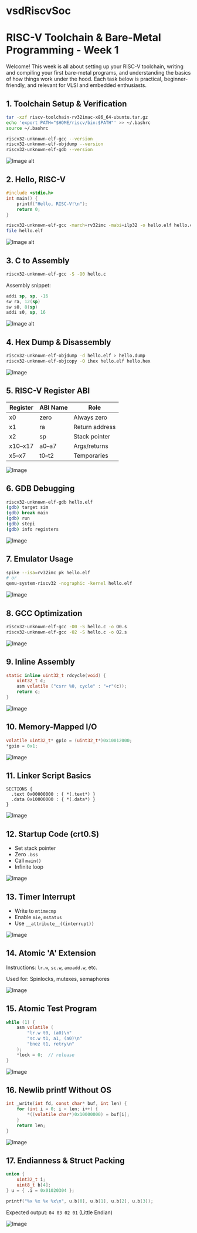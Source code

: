 # vsdRiscvSoc

# RISC-V Toolchain & Bare-Metal Programming - Week 1

Welcome! This week is all about setting up your RISC-V toolchain, writing and compiling your first bare-metal programs, and understanding the basics of how things work under the hood. Each task below is practical, beginner-friendly, and relevant for VLSI and embedded enthusiasts. 

## 1. Toolchain Setup & Verification

```bash
tar -xzf riscv-toolchain-rv32imac-x86_64-ubuntu.tar.gz
echo 'export PATH="$HOME/riscv/bin:$PATH"' >> ~/.bashrc
source ~/.bashrc

riscv32-unknown-elf-gcc --version
riscv32-unknown-elf-objdump --version
riscv32-unknown-elf-gdb --version
```

![Image alt](https://github.com/Aryan2632/vsdRiscvSoc/blob/a332855ba537f0872d583cadbea23018801c4264/Images/image8.jpg)

## 2. Hello, RISC-V

```c
#include <stdio.h>
int main() {
    printf("Hello, RISC-V!\n");
    return 0;
}
```

```bash
riscv32-unknown-elf-gcc -march=rv32imc -mabi=ilp32 -o hello.elf hello.c
file hello.elf
```

![Image alt](https://github.com/Aryan2632/vsdRiscvSoc/blob/5baa72d367e8fc7867f5467adcdee7b1ad266105/Images/image4.jpg)

## 3. C to Assembly

```bash
riscv32-unknown-elf-gcc -S -O0 hello.c
```

Assembly snippet:
```asm
addi sp, sp, -16
sw ra, 12(sp)
sw s0, 8(sp)
addi s0, sp, 16
```

![Image alt](https://github.com/Aryan2632/vsdRiscvSoc/blob/9d9a8c075dc31eea662c7c5551f0f8b703bbc285/Images/image1.jpg)

## 4. Hex Dump & Disassembly

```bash
riscv32-unknown-elf-objdump -d hello.elf > hello.dump
riscv32-unknown-elf-objcopy -O ihex hello.elf hello.hex
```

![Image](assets/image12.jpg)

## 5. RISC-V Register ABI

| Register | ABI Name | Role          |
|----------|----------|---------------|
| x0       | zero     | Always zero   |
| x1       | ra       | Return address|
| x2       | sp       | Stack pointer |
| x10–x17  | a0–a7    | Args/returns  |
| x5–x7    | t0–t2    | Temporaries   |

![Image](assets/image13.jpg)

## 6. GDB Debugging

```bash
riscv32-unknown-elf-gdb hello.elf
(gdb) target sim
(gdb) break main
(gdb) run
(gdb) stepi
(gdb) info registers
```

![Image](assets/image14.png)

## 7. Emulator Usage

```bash
spike --isa=rv32imc pk hello.elf
# or
qemu-system-riscv32 -nographic -kernel hello.elf
```

![Image](assets/image15.jpg)

## 8. GCC Optimization

```bash
riscv32-unknown-elf-gcc -O0 -S hello.c -o O0.s
riscv32-unknown-elf-gcc -O2 -S hello.c -o O2.s
```

![Image](assets/image16.jpg)

## 9. Inline Assembly

```c
static inline uint32_t rdcycle(void) {
    uint32_t c;
    asm volatile ("csrr %0, cycle" : "=r"(c));
    return c;
}
```

![Image](assets/image17.jpg)

## 10. Memory-Mapped I/O

```c
volatile uint32_t* gpio = (uint32_t*)0x10012000;
*gpio = 0x1;
```

![Image](assets/image18.jpg)

## 11. Linker Script Basics

```ld
SECTIONS {
  .text 0x00000000 : { *(.text*) }
  .data 0x10000000 : { *(.data*) }
}
```

![Image](assets/image19.png)

## 12. Startup Code (crt0.S)

- Set stack pointer
- Zero `.bss`
- Call `main()`
- Infinite loop

![Image](assets/image2.jpg)

## 13. Timer Interrupt

- Write to `mtimecmp`
- Enable `mie`, `mstatus`
- Use `__attribute__((interrupt))`

![Image](assets/image20.png)

## 14. Atomic 'A' Extension

Instructions: `lr.w`, `sc.w`, `amoadd.w`, etc.

Used for: Spinlocks, mutexes, semaphores

![Image](assets/image3.png)

## 15. Atomic Test Program

```c
while (1) {
    asm volatile (
        "lr.w t0, (a0)\n"
        "sc.w t1, a1, (a0)\n"
        "bnez t1, retry\n"
    );
    *lock = 0;  // release
}
```

![Image](assets/image4.jpg)

## 16. Newlib printf Without OS

```c
int _write(int fd, const char* buf, int len) {
    for (int i = 0; i < len; i++) {
        *((volatile char*)0x10000000) = buf[i];
    }
    return len;
}
```

![Image](assets/image5.jpg)

## 17. Endianness & Struct Packing

```c
union {
    uint32_t i;
    uint8_t b[4];
} u = { .i = 0x01020304 };

printf("%x %x %x %x\n", u.b[0], u.b[1], u.b[2], u.b[3]);
```
Expected output: `04 03 02 01` (Little Endian)

![Image](assets/image6.jpg)

